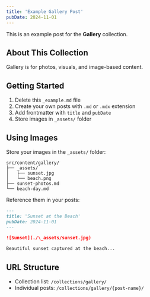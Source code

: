 ```yaml
---
title: 'Example Gallery Post'
pubDate: 2024-11-01
---
```


This is an example post for the **Gallery** collection.

## About This Collection

Gallery is for photos, visuals, and image-based content.

## Getting Started

1. Delete this `_example.md` file
2. Create your own posts with `.md` or `.mdx` extension
3. Add frontmatter with `title` and `pubDate`
4. Store images in `_assets/` folder

## Using Images

Store your images in the `_assets/` folder:

```
src/content/gallery/
├── _assets/
│   ├── sunset.jpg
│   └── beach.png
├── sunset-photos.md
└── beach-day.md
```

Reference them in your posts:

```markdown
---
title: 'Sunset at the Beach'
pubDate: 2024-11-01
---

![Sunset](./\_assets/sunset.jpg)

Beautiful sunset captured at the beach...
```

## URL Structure

- Collection list: `/collections/gallery/`
- Individual posts: `/collections/gallery/{post-name}/`
